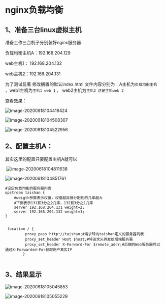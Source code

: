 #                     nginx负载均衡



## 1、准备三台linux虚拟主机

  准备工作三台机子分别装好nginx服务器

 

  负载均衡主机A：192.168.204.129

  web主机1： 192.168.204.132

   web主机2：192.168.204.131

 

为了测试显著  修改搁置的默认index.html 文件内容分别为：A主机为`负载均衡主机` ，web1主机为`主机1 web 1` ， web2主机为`主机2 这是主机web 2`

查看效果：

 ![image-20200618104419424](C:\Users\admin\AppData\Roaming\Typora\typora-user-images\image-20200618104419424.png)

![image-20200618104508307](C:\Users\admin\AppData\Roaming\Typora\typora-user-images\image-20200618104508307.png)

![image-20200618104522956](C:\Users\admin\AppData\Roaming\Typora\typora-user-images\image-20200618104522956.png)





## 2、配置主机A：

   其实这里的配置只要配置主机A就可以

​    ![image-20200618104811638](C:\Users\admin\AppData\Roaming\Typora\typora-user-images\image-20200618104811638.png)

![image-20200618104851761](C:\Users\admin\AppData\Roaming\Typora\typora-user-images\image-20200618104851761.png)

```
#设定负载均衡的服务器列表
upstream taishan {
    #weigth参数表示权值，权值越高被分配到的几率越大
    #下面表示131有3分之2几率，132有3分之1几率
    server 192.168.204.131 weight=2;
    server 192.168.204.132 weight=1;
}


 location / {
         proxy_pass http://taishan;#请求转向taishan定义的服务器列表
         proxy_set_header Host $host;#将请求头转发给后端服务器
         proxy_set_header X-Forward-For $remote_addr;#后端的Web服务器可以通过X-Forwarded-For获取用户真实IP
        }


```







## 3、结果显示



![image-20200618105045853](C:\Users\admin\AppData\Roaming\Typora\typora-user-images\image-20200618105045853.png)

![image-20200618105055229](C:\Users\admin\AppData\Roaming\Typora\typora-user-images\image-20200618105055229.png)
